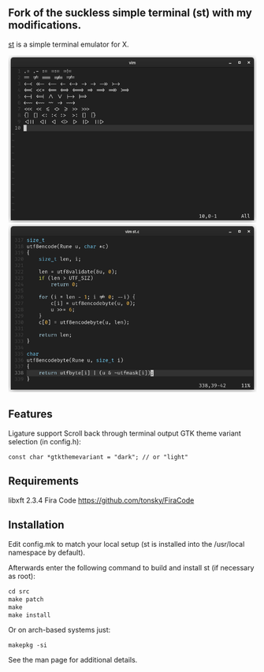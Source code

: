 Fork of the suckless simple terminal (st) with my modifications.
----------------------------------------------------------------
[st](https://st.suckless.org/) is a simple terminal emulator for X.

![Example 0](https://github.com/zherlitsyn/st/blob/master/image0.png "Example 0")
![Example 1](https://github.com/zherlitsyn/st/blob/master/image1.png "Example 1")

Features
--------
Ligature support
Scroll back through terminal output
GTK theme variant selection (in config.h):

    const char *gtkthemevariant = "dark"; // or "light"

Requirements
------------
libxft 2.3.4
Fira Code https://github.com/tonsky/FiraCode

Installation
------------
Edit config.mk to match your local setup (st is installed into
the /usr/local namespace by default).

Afterwards enter the following command to build and install st (if
necessary as root):

    cd src
    make patch
    make
    make install

Or on arch-based systems just:

    makepkg -si

See the man page for additional details.
